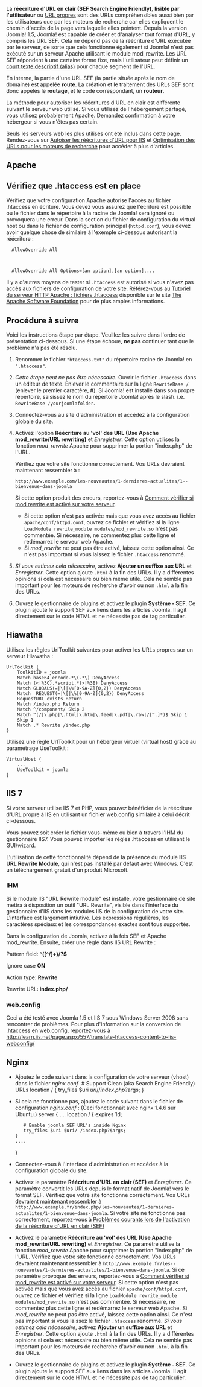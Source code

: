 <!-- Filename: Enabling_Search_Engine_Friendly_(SEF)_URLs / Display title: Autoriser les réécriture d'URL en clair  (SEF). -->

La **réécriture d'URL en clair (SEF Search Engine Friendly)**, **lisible
par l'utilisateur** ou
<a href="https://en.wikipedia.org/wiki/Clean_URL" class="extiw"
title="wikipedia:Clean URL">URL propres</a> sont des URLs
compréhensibles aussi bien par les utilisateurs que par les moteurs de
recherche car elles expliquent le chemin d'accès de la page vers
laquelle elles pointent. Depuis la version Joomla! 1.5, Joomla! est
capable de créer et d'analyser tout format d'URL, y compris les URL SEF.
Cela ne dépend pas de la réécriture d'URL exécutée par le serveur, de
sorte que cela fonctionne également si Joomla! n'est pas exécuté sur un
serveur Apache utilisant le module mod_rewrite. Les URL SEF répondent à
une certaine forme fixe, mais l'utilisateur peut définir un [court texte
descriptif
(alias)](https://docs.joomla.org/Alias "Special:MyLanguage/Alias") pour
chaque segment de l'URL.

En interne, la partie d'une URL SEF (la partie située après le nom de
domaine) est appelée **route**. La création et le traitement des URLs
SEF sont donc appelés le **routage**, et le code correspondant, un
**routeur**.

La méthode pour autoriser les réécritures d'URL en clair est différente
suivant le serveur web utilisé. Si vous utilisez de l'hébergement
partagé, vous utilisez probablement Apache. Demandez confirmation à
votre hébergeur si vous n'êtes pas certain.

Seuls les serveurs web les plus utilisés ont été inclus dans cette page.
Rendez-vous sur [Autoiser les réécritures d'URL pour
IIS](https://docs.joomla.org/Enabling_Search_Engine_Friendly_(SEF)_URLs_on_IIS "Enabling Search Engine Friendly (SEF) URLs on IIS")
et [Optimisation des URLs pour les moteurs de
recherche](https://docs.joomla.org/Category:Search_Engine_Friendly_URLs/fr "Category:Search Engine Friendly URLs/fr")
pour accéder à plus d'articles.

## Apache

## Vérifiez que .htaccess est en place

Vérifiez que votre configuration Apache autorise l'accès au fichier
.htaccess en écriture. Vous devez vous assurez que l'écriture est
possible ou le fichier dans le répertoire à la racine de Joomla! sera
ignoré ou provoquera une erreur. Dans la section du fichier de
configuration du virtual host ou dans le fichier de configuration
principal (`httpd.conf`), vous devez avoir quelque chose de similaire à
l'exemple ci-dessous autorisant la réécriture :

      AllowOverride All



      AllowOverride All Options=[an option],[an option],...

Il y a d'autres moyens de tester si `.htaccess` est autorisé si vous
n'avez pas accès aux fichiers de configuration de votre site.
Référez-vous au
<a href="http://httpd.apache.org/docs/current/howto/htaccess.html"
class="external text" target="_blank"
rel="nofollow noreferrer noopener">Tutoriel du serveur HTTP Apache :
fichiers .htaccess</a> disponible sur le site
<a href="http://www.apache.org/" class="external text" target="_blank"
rel="nofollow noreferrer noopener">The Apache Software Foundation</a>
pour de plus amples informations.

## Procédure à suivre

Voici les instructions étape par étape. Veuillez les suivre dans l'ordre
de présentation ci-dessous. Si une étape échoue, **ne pas** continuer
tant que le problème n'a pas été résolu.

1.  Renommer le fichier `"htaccess.txt"` du répertoire racine de Joomla!
    en `".htaccess"`.

2.  *Cette étape peut ne pas être nécessaire.* Ouvrir le fichier
    `.htaccess` dans un éditeur de texte. Enlever le commentaire sur la
    ligne `RewriteBase /` (enlever le premier caractère, \#). Si Joomlaǃ
    est installé dans son propre répertoire, saisissez le nom du
    répertoire Joomlaǃ après le slash. i.e.
    `RewriteBase /yourjoomlafolder`.

3.  Connectez-vous au site d'administration et accédez à la
    configuration globale du site.

4.  Activez l'option **Réécriture au 'vol' des URL (Use Apache
    mod_rewrite/URL rewriting)** et *Enregistrer*. Cette option utilises
    la fonction *mod_rewrite* Apache pour supprimer la portion
    "index.php" de l'URL.

    Vérifiez que votre site fonctionne correctement. Vos URLs devraient
    maintenant ressembler à :

        http://www.example.com/les-­nouveautes/1­-dernieres-­actualites/1-­bienvenue-­dans-joomla

    Si cette option produit des erreurs, reportez-vous à [Comment
    vérifier si mod rewrite est activé sur votre
    serveur](https://docs.joomla.org/How_to_check_if_mod_rewrite_is_enabled_on_your_server "Special:MyLanguage/How to check if mod rewrite is enabled on your server").

    - Si cette option n'est pas activée mais que vous avez accès au
      fichier `apache/conf/httpd.conf`, ouvrez ce fichier et vérifiez si
      la ligne `LoadModule rewrite_module modules/mod_rewrite.so` n'est
      pas commentée. Si nécessaire, ne commentez plus cette ligne et
      redémarrez le serveur web Apache.
    - Si *mod_rewrite* ne peut pas être activé, laissez cette option
      ainsi. Ce n'est pas important si vous laissez le fichier
      `.htaccess` renommé.

5.  *Si vous estimez cela nécessaire*, activez **Ajouter un suffixe aux
    URL** et *Enregistrer*. Cette option ajoute `.html` à la fin des
    URLs. Il y a différentes opinions si cela est nécessaire ou bien
    même utile. Cela ne semble pas important pour les moteurs de
    recherche d'avoir ou non `.html` à la fin des URLs.

6.  Ouvrez le gestionnaire de plugins et activez le plugin **Système -
    SEF**. Ce plugin ajoute le support SEF aux liens dans les articles
    Joomla. Il agit directement sur le code HTML et ne nécessite pas de
    tag particulier.

## Hiawatha

Utilisez les règles UrlToolkit suivantes pour activer les URLs propres
sur un serveur Hiawatha :

    UrlToolkit {
        ToolkitID = joomla
        Match base64_encode.*\(.*\) DenyAccess
        Match (<|%3C).*script.*(>|%3E) DenyAccess
        Match GLOBALS(=|\[|\%[0-9A-Z]{0,2}) DenyAccess
        Match _REQUEST(=|\[|\%[0-9A-Z]{0,2}) DenyAccess
        RequestURI exists Return
        Match /index.php Return
        Match ^/component/ Skip 2
        Match ^(/|\.php|\.html|\.htm|\.feed|\.pdf|\.raw|/[^.]*)$ Skip 1
        Skip 1
        Match .* Rewrite /index.php
    }

Utilisez une règle UrlToolkit pour un hébergeur virtuel (virtual host)
grâce au paramétrage UseToolkit :

    VirtualHost {
        ...
        UseToolkit = joomla
    }

## IIS 7

Si votre serveur utilise IIS 7 et PHP, vous pouvez bénéficier de la
réécriture d'URL propre à IIS en utilisant un fichier web.config
similaire à celui décrit ci-dessous.

Vous pouvez soit créer le fichier vous-même ou bien à travers l'IHM du
gestionnaire IIS7. Vous pouvez importer les règles .htaccess en
utilisant le GUI/wizard.

L'utilisation de cette fonctionnalité dépend de la présence du module
**IIS URL Rewrite Module**, qui n'est pas installé par défaut avec
Windows. C'est un téléchargement gratuit d'un produit Microsoft.

### IHM

Si le module IIS "URL Rewrite module" est installé, votre gestionnaire
de site mettra à disposition un outil "URL Rewrite", visible dans
l'interface du gestionnaire d'IIS dans les modules IIS de la
configuration de votre site. L'interface est largement intiutive. Les
expressions régulières, les caractères spéciaux et les correspondances
exactes sont tous supportés.

Dans la configuration de Joomla, activez à la fois SEF et Apache
mod_rewrite. Ensuite, créer une règle dans IIS URL Rewrite :

Pattern field: **^(\[^/\]+)/?\$**

Ignore case **ON**

Action type: **Rewrite**

Rewrite URL: **index.php/**

### web.config

Ceci a été testé avec Joomla 1.5 et IIS 7 sous Windows Server 2008 sans
rencontrer de problèmes. Pour plus d'information sur la conversion de
.htaccess en web.config, reportez-vous à <a
href="http://learn.iis.net/page.aspx/557/translate-htaccess-content-to-iis-webconfig/"
class="external free" target="_blank"
rel="nofollow noreferrer noopener">http://learn.iis.net/page.aspx/557/translate-htaccess-content-to-iis-webconfig/</a>


        
            
                
                    
                    
                        
                        
                            
                            
                            
                            
                            
                        
                        
                    
                    
                        
                        
                            
                        
                        
                    
                    
                        
                        
                            
                            
                            
                        
                        
                    
                
            
            
                
                    
                
            
        

## Nginx

- Ajoutez le code suivant dans la configuration de votre serveur (vhost)
  dans le fichier *nginx.conf* 
       # Support Clean (aka Search Engine Friendly) URLs
       location / {
          try_files $uri $uri/ /index.php?$args;
       }

- Si cela ne fonctionne pas, ajoutez le code suivant dans le fichier de
  configuration *nginx.conf* : (Ceci fonctionnait avec nginx 1.4.6 sur
  Ubuntu.)
    server {
      ....
      location / {
         expires 1d;

         # Enable joomla SEF URL's inside Nginx
         try_files $uri $uri/ /index.php?$args;
      }
      ....
    }

- Connectez-vous à l'interface d'administration et accédez à la
  configuration globale du site.
- Activez le paramètre **Réécriture d'URL en clair (SEF)** et
  *Enregistrer*. Ce paramètre convertit les URLs depuis le format natif
  de Joomla! vers le format SEF.
  Vérifiez que votre site fonctionne correctement. Vos URLs devraient
  maintenant ressembler à
  `http://www.exemple.fr/index.php/les-­nouveautes/1-­dernieres-actualites/1­-bienvenue-dans-joomla`.
  Si votre site ne fonctionne pas correctement, reportez-vous à
  [Problèmes courants lors de l'activation de la réécriture d'URL en
  clair
  (SEF)](https://docs.joomla.org/Common_problems_when_enabling_Search_Engine_Friendly_(SEF)_URLs/fr "Common problems when enabling Search Engine Friendly (SEF) URLs/fr")
- Activez le paramètre **Réécriture au 'vol' des URL (Use Apache
  mod_rewrite/URL rewriting)** et *Enregistrer*. Ce paramètre utilise la
  fonction *mod_rewrite* Apache pour supprimer la portion "index.php" de
  l'URL.
  Vérifiez que votre site fonctionne correctement. Vos URLs devraient
  maintenant ressembler à
  `http://www.exemple.fr/les-­nouveautes/1-­dernieres-actualites/1­-bienvenue-dans-joomla`.
  Si ce paramètre provoque des erreurs, reportez-vous à [Comment
  vérifier si mod_rewrite est activé sur votre
  serveur](https://docs.joomla.org/How_to_check_if_mod_rewrite_is_enabled_on_your_server/fr "How to check if mod rewrite is enabled on your server/fr").
  Si cette option n'est pas activée mais que vous avez accès au fichier
  `apache/conf/httpd.conf`, ouvrez ce fichier et vérifiez si la ligne
  `LoadModule rewrite_module modules/mod_rewrite.so` n'est pas
  commentée. Si nécessaire, ne commentez plus cette ligne et redémarrez
  le serveur web Apache.
  Si *mod_rewrite* ne peut pas être activé, laissez cette option ainsi.
  Ce n'est pas important si vous laissez le fichier `.htaccess` renommé.
  *Si vous estimez cela nécessaire*, activez **Ajouter un suffixe aux
  URL** et *Enregistrer*. Cette option ajoute `.html` à la fin des URLs.
  Il y a différentes opinions si cela est nécessaire ou bien même utile.
  Cela ne semble pas important pour les moteurs de recherche d'avoir ou
  non `.html` à la fin des URLs.
- Ouvrez le gestionnaire de plugins et activez le plugin **Système -
  SEF**. Ce plugin ajoute le support SEF aux liens dans les articles
  Joomla. Il agit directement sur le code HTML et ne nécessite pas de
  tag particulier.
